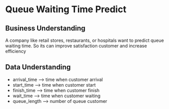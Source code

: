 # Queue Waiting Time Predict

## Business Understanding

A company like retail stores, restaurants, or hospitals want to predict queue waiting time. So its can improve satisfaction customer and increase efficiency

## Data Understanding

* arrival_time --> time when customer arrival
* start_time --> time when customer start
* finish_time --> time when customer finish
* wait_time --> time when customer waiting
* queue_length --> number of queue customer
